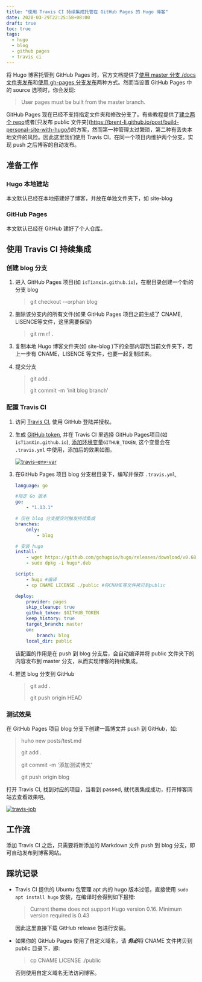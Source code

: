 ```yaml
---
title: "使用 Travis CI 持续集成托管在 GitHub Pages 的 Hugo 博客"
date: 2020-03-29T22:25:58+08:00
draft: true
toc: true
tags: 
  - hugo
  - blog
  - github pages
  - travis ci
---
```


将 Hugo 博客托管到 GitHub Pages 时，官方文档提供了[使用 master 分支 /docs 文件夹发布](https://gohugo.io/hosting-and-deployment/hosting-on-github/#deployment-of-project-pages-from-docs-folder-on-master-branch)和[使用 gh-pages 分支发布](https://gohugo.io/hosting-and-deployment/hosting-on-github/#deployment-of-project-pages-from-your-gh-pages-branch)两种方式。然而当设置 GitHub Pages 中的 source 选项时，你会发现:

> User pages must be built from the master branch.

GitHub Pages 现在已经不支持指定文件夹和修改分支了。有些教程提供了[建立两个 repo]([https://medium.com/@chswei/%E5%9C%A8-github-%E9%83%A8%E7%BD%B2-hugo-%E9%9D%9C%E6%85%8B%E7%B6%B2%E7%AB%99-9c40682dfe40](https://medium.com/@chswei/在-github-部署-hugo-靜態網站-9c40682dfe40))或者[只发布 public 文件夹](https://brent-li.github.io/post/build-personal-site-with-hugo/)的方案，然而第一种管理太过繁琐，第二种有丢失本地文件的风险。因此这里我们使用 Travis CI，在同一个项目内维护两个分支，实现 push 之后博客的自动发布。

## 准备工作

### Hugo 本地建站

本文默认已经在本地搭建好了博客，并放在单独文件夹下，如 site-blog

### GitHub Pages

本文默认已经在 GitHub 建好了个人仓库。

## 使用 Travis CI 持续集成

### 创建 blog 分支

1. 进入 GitHub Pages 项目(如 `isTianxin.github.io`)，在根目录创建一个新的分支 blog

   > git checkout --orphan blog

2. 删除该分支内的所有文件(如果 GitHub Pages 项目之前生成了 CNAME, LISENCE等文件，这里需要保留)

   > git rm rf .

3. 复制本地 Hugo 博客文件夹(如 site-blog )下的全部内容到当前文件夹下，若上一步有 CNAME，LISENCE 等文件，也要一起复制过来。

4. 提交分支

   > git add .
   >
   > git commit -m 'init blog branch'

### 配置 Travis CI

1. 访问 [Travis CI](https://travis-ci.org/), 使用 GitHub 登陆并授权。

2. 生成 [GitHub token](https://help.github.com/en/github/authenticating-to-github/creating-a-personal-access-token-for-the-command-line), 并在 Travis CI 里选择 GitHub Pages项目(如 `isTianXin.github.io`), [添加环境变量](https://docs.travis-ci.com/user/environment-variables#defining-variables-in-repository-settings)`GITHUB_TOKEN`, 这个变量会在 `.travis.yml` 中使用，添加后的效果如图。

   <a data-fancybox="gallery" href="https://tva1.sinaimg.cn/large/00831rSTgy1gdavq3atmgj322u0k241l.jpg"><img src="https://tva1.sinaimg.cn/large/00831rSTgy1gdavq3atmgj322u0k241l.jpg" alt="travis-env-var"></a>

3. 在GitHub Pages 项目 blog 分支根目录下，编写并保存 `.travis.yml`,

   ```yaml
   language: go
   
   #指定 Go 版本
   go:
       - "1.13.1"
   
   # 仅在 blog 分支提交时触发持续集成
   branches:
       only:
           - blog
   
   # 安装 hugo
   install:
       - wget https://github.com/gohugoio/hugo/releases/download/v0.68.3/hugo_0.68.3_Linux-64bit.deb
       - sudo dpkg -i hugo*.deb
   
   script:
       - hugo #编译
       - cp CNAME LICENSE ./public #将CNAME等文件拷贝到public
   
   deploy:
       provider: pages
       skip_cleanup: true
       github_token: $GITHUB_TOKEN
       keep_history: true
       target_branch: master
       on:
           branch: blog
       local_dir: public
   ```

   该配置的作用是在 push 到 blog 分支后，会自动编译并将 public 文件夹下的内容发布到 master 分支，从而实现博客的持续集成。

4. 推送 blog 分支到 GitHub

   >  git add .
   >
   >  git push origin HEAD

### 测试效果

在 GitHub Pages 项目 blog 分支下创建一篇博文并 push 到 GitHub，如:

>huho new posts/test.md
>
>git add .
>
>git commit -m '添加测试博文'
>
>git push origin blog

打开 Travis CI, 找到对应的项目，当看到 passed, 就代表集成成功，打开博客网站去查看效果吧。

<a data-fancybox="gallery" href="https://tva1.sinaimg.cn/large/00831rSTgy1gdavp6w0hjj31yo0o6tdj.jpg"><img src="https://tva1.sinaimg.cn/large/00831rSTgy1gdavp6w0hjj31yo0o6tdj.jpg" alt="travis-job"></a>

## 工作流

添加 Travis CI 之后，只需要将新添加的 Markdown 文件 push 到 blog 分支，即可自动发布到博客网站。

## 踩坑记录

- Travis CI 提供的 Ubuntu 包管理 apt 内的 hugo 版本过低，直接使用 `sudo apt install hugo` 安装，在编译时会得到如下报错:

  > Current theme does not support Hugo version 0.16. Minimum version required is 0.43

  因此这里直接下载 GitHub release 包进行安装。

- 如果你的 GitHub Pages 使用了自定义域名，请 <strong><i>务必</i></strong>将 CNAME 文件拷贝到 public 目录下，即:

  > cp CNAME LICENSE ./public

   否则使用自定义域名无法访问博客。
